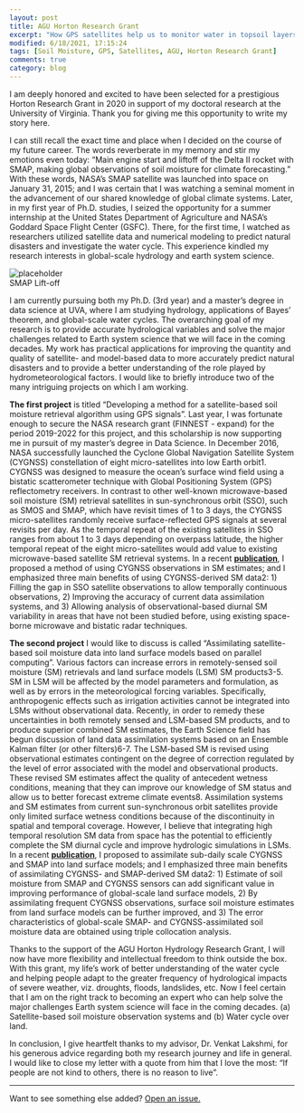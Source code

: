 ```yaml
---
layout: post
title: AGU Horton Research Grant
excerpt: "How GPS satellites help us to monitor water in topsoil layers?"
modified: 6/18/2021, 17:15:24
tags: [Soil Moisture, GPS, Satellites, AGU, Horton Research Grant]
comments: true
category: blog
---
```


I am deeply honored and excited to have been selected for a prestigious Horton Research Grant in 2020 in support of my doctoral research at the University of Virginia. Thank you for giving me this opportunity to write my story here.

I can still recall the exact time and place when I decided on the course of my future career. The words reverberate in my memory and stir my emotions even today: “Main engine start and liftoff of the Delta II rocket with SMAP, making global observations of soil moisture for climate forecasting.” With these words, NASA’s SMAP satellite was launched into space on January 31, 2015; and I was certain that I was watching a seminal moment in the advancement of our shared knowledge of global climate systems. Later, in my first year of Ph.D. studies, I seized the opportunity for a summer internship at the United States Department of Agriculture and NASA’s Goddard Space Flight Center (GSFC). There, for the first time, I watched as researchers utilized satellite data and numerical modeling to predict natural disasters and investigate the water cycle. This experience kindled my research interests in global-scale hydrology and earth system science.

![placeholder](https://www.nasa.gov/sites/default/files/smap-launch-9.jpg "Large example image")\
SMAP Lift-off

I am currently pursuing both my Ph.D. (3rd year) and a master’s degree in data science at UVA, where I am studying hydrology, applications of Bayes’ theorem, and global-scale water cycles. The overarching goal of my research is to provide accurate hydrological variables and solve the major challenges related to Earth system science that we will face in the coming decades. My work has practical applications for improving the quantity and quality of satellite- and model-based data to more accurately predict natural disasters and to provide a better understanding of the role played by hydrometeorological factors. I would like to briefly introduce two of the many intriguing projects on which I am working.

__The first project__ is titled “Developing a method for a satellite-based soil moisture retrieval algorithm using GPS signals”. Last year, I was fortunate enough to secure the NASA research grant (FINNEST - expand) for the period 2019-2022 for this project, and this scholarship is now supporting me in pursuit of my master’s degree in Data Science. In December 2016, NASA successfully launched the Cyclone Global Navigation Satellite System (CYGNSS) constellation of eight micro-satellites into low Earth orbit1. CYGNSS was designed to measure the ocean’s surface wind field using a bistatic scatterometer technique with Global Positioning System (GPS) reflectometry receivers. In contrast to other well-known microwave-based soil moisture (SM) retrieval satellites in sun-synchronous orbit (SSO), such as SMOS and SMAP, which have revisit times of 1 to 3 days, the CYGNSS micro-satellites randomly receive surface-reflected GPS signals at several revisits per day. As the temporal repeat of the existing satellites in SSO ranges from about 1 to 3 days depending on overpass latitude, the higher temporal repeat of the eight micro-satellites would add value to existing microwave-based satellite SM retrieval systems. In a recent __[publication](https://github.com/Hyunglok-Kim/Hyunglok-Kim.github.io/blob/master/pdf/10.Kim%26Lakshmi_2018_GRL.pdf)__, I proposed a method of using CYGNSS observations in SM estimates; and I emphasized three main benefits of using CYGNSS-derived SM data2: 1) Filling the gap in SSO satellite observations to allow temporally continuous observations, 2) Improving the accuracy of current data assimilation systems, and 3) Allowing analysis of observational-based diurnal SM variability in areas that have not been studied before, using existing space-borne microwave and bistatic radar techniques.

__The second project__ I would like to discuss is called “Assimilating satellite-based soil moisture data into land surface models based on parallel computing”. Various factors can increase errors in remotely-sensed soil moisture (SM) retrievals and land surface models (LSM) SM products3-5. SM in LSM will be affected by the model parameters and formulation, as well as by errors in the meteorological forcing variables. Specifically, anthropogenic effects such as irrigation activities cannot be integrated into LSMs without observational data. Recently, in order to remedy these uncertainties in both remotely sensed and LSM-based SM products, and to produce superior combined SM estimates, the Earth Science field has begun discussion of land data assimilation systems based on an Ensemble Kalman filter (or other filters)6-7. The LSM-based SM is revised using observational estimates contingent on the degree of correction regulated by the level of error associated with the model and observational products. These revised SM estimates affect the quality of antecedent wetness conditions, meaning that they can improve our knowledge of SM status and allow us to better forecast extreme climate events8. Assimilation systems and SM estimates from current sun-synchronous orbit satellites provide only limited surface wetness conditions because of the discontinuity in spatial and temporal coverage. However, I believe that integrating high temporal resolution SM data from space has the potential to efficiently complete the SM diurnal cycle and improve hydrologic simulations in LSMs. In a recent __[publication](https://github.com/Hyunglok-Kim/Hyunglok-Kim.github.io/blob/master/pdf/16.Kim_etal_2020_RSE.pdf)__, I proposed to assimilate sub-daily scale CYGNSS and SMAP into land surface models; and I emphasized three main benefits of assimilating CYGNSS- and SMAP-derived  SM data2: 1) Estimate of soil moisture from SMAP and CYGNSS sensors can add significant value in improving performance of global-scale land surface models, 2) By assimilating frequent CYGNSS observations, surface soil moisture estimates from land surface models can be further improved, and 3) The error characteristics of global-scale SMAP- and CYGNSS-assimilated soil moisture data are obtained using triple collocation analysis.

Thanks to the support of the AGU Horton Hydrology Research Grant, I will now have more flexibility and intellectual freedom to think outside the box. With this grant, my life’s work of better understanding of the water cycle and helping people adapt to the greater frequency of hydrological impacts of  severe weather, viz. droughts, floods, landslides, etc. Now I feel certain that I am on the right track to becoming an expert who can help solve the major challenges Earth system science will face in the coming decades. 
(a) Satellite-based soil moisture observation systems and (b) Water cycle over land.

In conclusion, I give heartfelt thanks to my advisor, Dr. Venkat Lakshmi, for his generous advice regarding both my research journey and life in general. I would like to close my letter with a quote from him that I love the most: “If people are not kind to others, there is no reason to live”.

-----

Want to see something else added? <a href="https://github.com/poole/poole/issues/new">Open an issue.</a>
